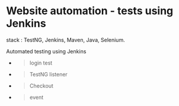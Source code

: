 # Website automation - tests using Jenkins

stack : TestNG, Jenkins, Maven, Java, Selenium.

Automated testing using Jenkins
- > login test
- > TestNG listener  
- > Checkout
- > event 
